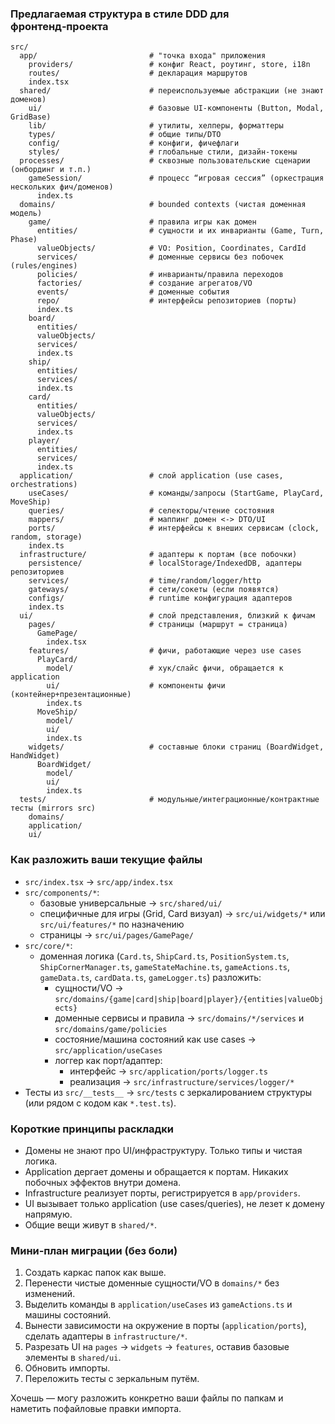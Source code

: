 ### Предлагаемая структура в стиле DDD для фронтенд‑проекта

```text
src/
  app/                         # "точка входа" приложения
    providers/                 # конфиг React, роутинг, store, i18n
    routes/                    # декларация маршрутов
    index.tsx
  shared/                      # переиспользуемые абстракции (не знают доменов)
    ui/                        # базовые UI-компоненты (Button, Modal, GridBase)
    lib/                       # утилиты, хелперы, форматтеры
    types/                     # общие типы/DTO
    config/                    # конфиги, фичефлаги
    styles/                    # глобальные стили, дизайн‑токены
  processes/                   # сквозные пользовательские сценарии (онбординг и т.п.)
    gameSession/               # процесс “игровая сессия” (оркестрация нескольких фич/доменов)
      index.ts
  domains/                     # bounded contexts (чистая доменная модель)
    game/                      # правила игры как домен
      entities/                # сущности и их инварианты (Game, Turn, Phase)
      valueObjects/            # VO: Position, Coordinates, CardId
      services/                # доменные сервисы без побочек (rules/engines)
      policies/                # инварианты/правила переходов
      factories/               # создание агрегатов/VO
      events/                  # доменные события
      repo/                    # интерфейсы репозиториев (порты)
      index.ts
    board/
      entities/
      valueObjects/
      services/
      index.ts
    ship/
      entities/
      services/
      index.ts
    card/
      entities/
      valueObjects/
      services/
      index.ts
    player/
      entities/
      services/
      index.ts
  application/                 # слой application (use cases, orchestrations)
    useCases/                  # команды/запросы (StartGame, PlayCard, MoveShip)
    queries/                   # селекторы/чтение состояния
    mappers/                   # маппинг домен <-> DTO/UI
    ports/                     # интерфейсы к внеших сервисам (clock, random, storage)
    index.ts
  infrastructure/              # адаптеры к портам (все побочки)
    persistence/               # localStorage/IndexedDB, адаптеры репозиториев
    services/                  # time/random/logger/http
    gateways/                  # сети/сокеты (если появятся)
    configs/                   # runtime конфигурация адаптеров
    index.ts
  ui/                          # слой представления, близкий к фичам
    pages/                     # страницы (маршрут = страница)
      GamePage/
        index.tsx
    features/                  # фичи, работающие через use cases
      PlayCard/
        model/                 # хук/слайс фичи, обращается к application
        ui/                    # компоненты фичи (контейнер+презентационные)
        index.ts
      MoveShip/
        model/
        ui/
        index.ts
    widgets/                   # составные блоки страниц (BoardWidget, HandWidget)
      BoardWidget/
        model/
        ui/
        index.ts
  tests/                       # модульные/интеграционные/контрактные тесты (mirrors src)
    domains/
    application/
    ui/
```

### Как разложить ваши текущие файлы
- `src/index.tsx` → `src/app/index.tsx`
- `src/components/*`:
  - базовые универсальные → `src/shared/ui/`
  - специфичные для игры (Grid, Card визуал) → `src/ui/widgets/*` или `src/ui/features/*` по назначению
  - страницы → `src/ui/pages/GamePage/`
- `src/core/*`:
  - доменная логика (`Card.ts`, `ShipCard.ts`, `PositionSystem.ts`, `ShipCornerManager.ts`, `gameStateMachine.ts`, `gameActions.ts`, `gameData.ts`, `cardData.ts`, `gameLogger.ts`) разложить:
    - сущности/VO → `src/domains/{game|card|ship|board|player}/{entities|valueObjects}`
    - доменные сервисы и правила → `src/domains/*/services` и `src/domains/game/policies`
    - состояние/машина состояний как use cases → `src/application/useCases`
    - логгер как порт/адаптер:
      - интерфейс → `src/application/ports/logger.ts`
      - реализация → `src/infrastructure/services/logger/*`
- Тесты из `src/__tests__` → `src/tests` с зеркалированием структуры (или рядом с кодом как `*.test.ts`).

### Короткие принципы раскладки
- Домены не знают про UI/инфраструктуру. Только типы и чистая логика.
- Application дергает домены и обращается к портам. Никаких побочных эффектов внутри домена.
- Infrastructure реализует порты, регистрируется в `app/providers`.
- UI вызывает только application (use cases/queries), не лезет к домену напрямую.
- Общие вещи живут в `shared/*`.

### Мини‑план миграции (без боли)
1) Создать каркас папок как выше.  
2) Перенести чистые доменные сущности/VO в `domains/*` без изменений.  
3) Выделить команды в `application/useCases` из `gameActions.ts` и машины состояний.  
4) Вынести зависимости на окружение в порты (`application/ports`), сделать адаптеры в `infrastructure/*`.  
5) Разрезать UI на `pages` → `widgets` → `features`, оставив базовые элементы в `shared/ui`.  
6) Обновить импорты.  
7) Переложить тесты с зеркальным путём.

Хочешь — могу разложить конкретно ваши файлы по папкам и наметить пофайловые правки импорта.